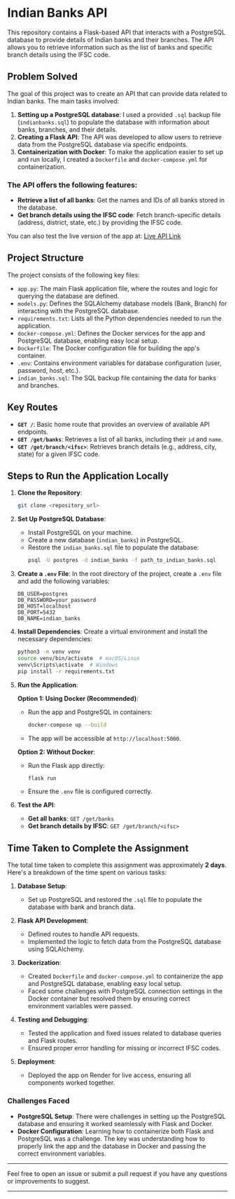 # Indian Banks API

This repository contains a Flask-based API that interacts with a PostgreSQL database to provide details of Indian banks and their branches. The API allows you to retrieve information such as the list of banks and specific branch details using the IFSC code.

## Problem Solved

The goal of this project was to create an API that can provide data related to Indian banks. The main tasks involved:

1. **Setting up a PostgreSQL database**: I used a provided `.sql` backup file (`indianbanks.sql`) to populate the database with information about banks, branches, and their details.
2. **Creating a Flask API**: The API was developed to allow users to retrieve data from the PostgreSQL database via specific endpoints.
3. **Containerization with Docker**: To make the application easier to set up and run locally, I created a `Dockerfile` and `docker-compose.yml` for containerization.

### The API offers the following features:
- **Retrieve a list of all banks**: Get the names and IDs of all banks stored in the database.
- **Get branch details using the IFSC code**: Fetch branch-specific details (address, district, state, etc.) by providing the IFSC code.

You can also test the live version of the app at: [Live API Link](https://indian-banks-api.onrender.com)

## Project Structure

The project consists of the following key files:

- `app.py`: The main Flask application file, where the routes and logic for querying the database are defined.
- `models.py`: Defines the SQLAlchemy database models (Bank, Branch) for interacting with the PostgreSQL database.
- `requirements.txt`: Lists all the Python dependencies needed to run the application.
- `docker-compose.yml`: Defines the Docker services for the app and PostgreSQL database, enabling easy local setup.
- `Dockerfile`: The Docker configuration file for building the app's container.
- `.env`: Contains environment variables for database configuration (user, password, host, etc.).
- `indian_banks.sql`: The SQL backup file containing the data for banks and branches.

## Key Routes

- **`GET /`**: Basic home route that provides an overview of available API endpoints.
- **`GET /get/banks`**: Retrieves a list of all banks, including their `id` and `name`.
- **`GET /get/branch/<ifsc>`**: Retrieves branch details (e.g., address, city, state) for a given IFSC code.

## Steps to Run the Application Locally

1. **Clone the Repository**:
   ```bash
   git clone <repository_url>
   ```

2. **Set Up PostgreSQL Database**:
   - Install PostgreSQL on your machine.
   - Create a new database (`indian_banks`) in PostgreSQL.
   - Restore the `indian_banks.sql` file to populate the database:
     ```bash
     psql -U postgres -d indian_banks -f path_to_indian_banks.sql
     ```

3. **Create a `.env` File**:
   In the root directory of the project, create a `.env` file and add the following variables:
   ```env
   DB_USER=postgres
   DB_PASSWORD=your_password
   DB_HOST=localhost
   DB_PORT=5432
   DB_NAME=indian_banks
   ```

4. **Install Dependencies**:
   Create a virtual environment and install the necessary dependencies:
   ```bash
   python3 -m venv venv
   source venv/bin/activate  # macOS/Linux
   venv\Scripts\activate  # Windows
   pip install -r requirements.txt
   ```

5. **Run the Application**:

   **Option 1: Using Docker (Recommended)**:
   - Run the app and PostgreSQL in containers:
     ```bash
     docker-compose up --build
     ```
   - The app will be accessible at `http://localhost:5000`.

   **Option 2: Without Docker**:
   - Run the Flask app directly:
     ```bash
     flask run
     ```
   - Ensure the `.env` file is configured correctly.

6. **Test the API**:
   - **Get all banks**: `GET /get/banks`
   - **Get branch details by IFSC**: `GET /get/branch/<ifsc>`

## Time Taken to Complete the Assignment

The total time taken to complete this assignment was approximately **2 days**. Here's a breakdown of the time spent on various tasks:

1. **Database Setup**: 
   - Set up PostgreSQL and restored the `.sql` file to populate the database with bank and branch data.

2. **Flask API Development**: 
   - Defined routes to handle API requests.
   - Implemented the logic to fetch data from the PostgreSQL database using SQLAlchemy.

3. **Dockerization**: 
   - Created `Dockerfile` and `docker-compose.yml` to containerize the app and PostgreSQL database, enabling easy local setup.
   - Faced some challenges with PostgreSQL connection settings in the Docker container but resolved them by ensuring correct environment variables were passed.

4. **Testing and Debugging**: 
   - Tested the application and fixed issues related to database queries and Flask routes.
   - Ensured proper error handling for missing or incorrect IFSC codes.

5. **Deployment**: 
   - Deployed the app on Render for live access, ensuring all components worked together.

### Challenges Faced
- **PostgreSQL Setup**: There were challenges in setting up the PostgreSQL database and ensuring it worked seamlessly with Flask and Docker.
- **Docker Configuration**: Learning how to containerize both Flask and PostgreSQL was a challenge. The key was understanding how to properly link the app and the database in Docker and passing the correct environment variables.

---

Feel free to open an issue or submit a pull request if you have any questions or improvements to suggest.

---
